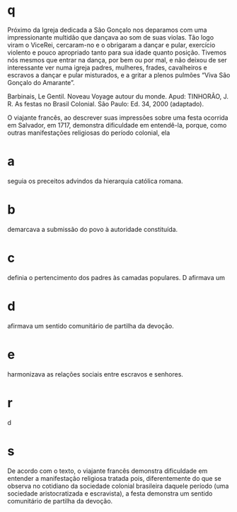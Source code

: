 # q
Próximo da Igreja dedicada a São Gonçalo nos deparamos com uma impressionante multidão que dançava ao som de suas violas. Tão logo viram o ViceRei, cercaram-no e o obrigaram a dançar e pular, exercício violento e pouco apropriado tanto para sua idade quanto posição. Tivemos nós mesmos que entrar na dança, por bem ou por mal, e não deixou de ser interessante ver numa igreja padres, mulheres, frades, cavalheiros e escravos a dançar e pular misturados, e a gritar a plenos pulmões “Viva São Gonçalo do Amarante”.

Barbinais, Le Gentil. Noveau Voyage autour du monde. Apud: TINHORÃO, J. R. As festas no Brasil Colonial. São Paulo: Ed. 34, 2000 (adaptado).

O viajante francês, ao descrever suas impressões sobre uma festa ocorrida em Salvador, em 1717, demonstra dificuldade em entendê-la, porque, como outras manifestações religiosas do período colonial, ela

# a
seguia os preceitos advindos da hierarquia católica romana.

# b
demarcava a submissão do povo à autoridade constituída.

# c
definia o pertencimento dos padres às camadas populares. D afirmava um

# d
afirmava um sentido comunitário de partilha da devoção.

# e
harmonizava as relações sociais entre escravos e senhores.

# r
d

# s
De acordo com o texto, o viajante francês demonstra dificuldade em entender a manifestação religiosa tratada pois, diferentemente do que se observa no cotidiano da sociedade colonial brasileira daquele período (uma sociedade aristocratizada e escravista), a festa demonstra um sentido comunitário de partilha da devoção.
